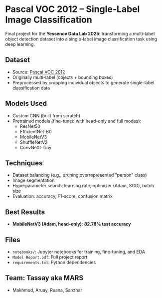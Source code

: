 # Pascal VOC 2012 – Single-Label Image Classification

Final project for the **Yessenov Data Lab 2025**: transforming a multi-label object detection dataset into a single-label image classification task using deep learning.

## Dataset

- Source: [Pascal VOC 2012](https://pytorch.org/vision/stable/generated/torchvision.datasets.VOCDetection.html)
- Originally multi-label (objects + bounding boxes)
- Preprocessed by cropping individual objects to generate single-label classification data

## Models Used

- Custom CNN (built from scratch)
- Pretrained models (fine-tuned with head-only and full modes):
  - ResNet50
  - EfficientNet-B0
  - MobileNetV3
  - ShuffleNetV2
  - ConvNeXt-Tiny

## Techniques

- Dataset balancing (e.g., pruning overrepresented "person" class)
- Image segmentation
- Hyperparameter search: learning rate, optimizer (Adam, SGD), batch size
- Evaluation: accuracy, F1-score, confusion matrix

## Best Results

- **MobileNetV3 (Adam, head-only)**: **82.78% test accuracy**

## Files

- `notebooks/`: Jupyter notebooks for training, fine-tuning, and EDA
- `Model Report.pdf`: Full project report
- `requirements.txt`: Python dependencies

## Team: Tassay aka MARS

- Makhmud, Aruay, Ruana, Sanzhar

